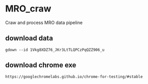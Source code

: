 # MRO_craw
Craw and process MRO data pipeline

## download data
```
gdown --id 1Vkg8XDZ76_JKr3LtTLQPCzPqQZZ906_u
```
## download chrome exe
```
https://googlechromelabs.github.io/chrome-for-testing/#stable
```
